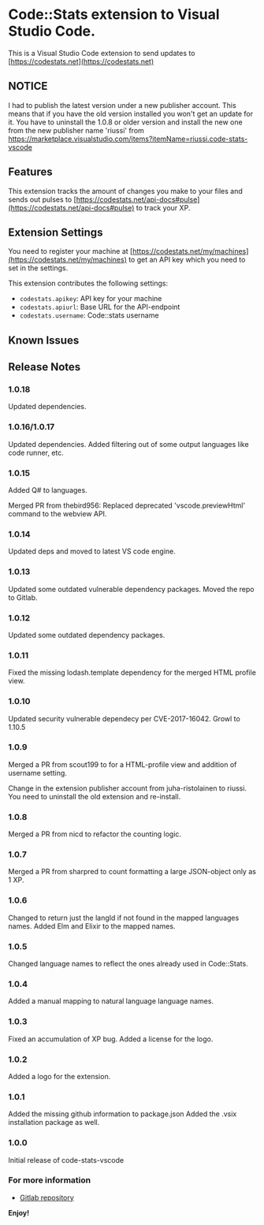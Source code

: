 # Code::Stats extension to Visual Studio Code.

This is a Visual Studio Code extension to send updates to [https://codestats.net](https://codestats.net)

## NOTICE

I had to publish the latest version under a new publisher account. This means that if you have the old version installed you won't get an update for it. You have to uninstall the 1.0.8 or older version and install the new one from the new publisher name 'riussi' from https://marketplace.visualstudio.com/items?itemName=riussi.code-stats-vscode

## Features

This extension tracks the amount of changes you make to your files and sends out pulses to [https://codestats.net/api-docs#pulse](https://codestats.net/api-docs#pulse) to track your XP.

## Extension Settings

You need to register your machine at [https://codestats.net/my/machines](https://codestats.net/my/machines) to get an API key which you need to set in the settings.

This extension contributes the following settings:

- `codestats.apikey`: API key for your machine
- `codestats.apiurl`: Base URL for the API-endpoint
- `codestats.username`: Code::stats username

## Known Issues

## Release Notes

### 1.0.18

Updated dependencies.

### 1.0.16/1.0.17

Updated dependencies.
Added filtering out of some output languages like code runner, etc.

### 1.0.15

Added Q# to languages.

Merged PR from thebird956:
Replaced deprecated 'vscode.previewHtml' command to the webview API.

### 1.0.14

Updated deps and moved to latest VS code engine.

### 1.0.13

Updated some outdated vulnerable dependency packages. Moved the repo to Gitlab.

### 1.0.12

Updated some outdated dependency packages.

### 1.0.11

Fixed the missing lodash.template dependency for the merged HTML profile view.

### 1.0.10

Updated security vulnerable dependecy per CVE-2017-16042. Growl to 1.10.5

### 1.0.9

Merged a PR from scout199 to for a HTML-profile view and addition of username setting.

Change in the extension publisher account from juha-ristolainen to riussi. You need to uninstall the old extension and re-install.

### 1.0.8

Merged a PR from nicd to refactor the counting logic.

### 1.0.7

Merged a PR from sharpred to count formatting a large JSON-object only as 1 XP.

### 1.0.6

Changed to return just the langId if not found in the mapped languages names.
Added Elm and Elixir to the mapped names.

### 1.0.5

Changed language names to reflect the ones already used in Code::Stats.

### 1.0.4

Added a manual mapping to natural language language names.

### 1.0.3

Fixed an accumulation of XP bug.
Added a license for the logo.

### 1.0.2

Added a logo for the extension.

### 1.0.1

Added the missing github information to package.json
Added the .vsix installation package as well.

### 1.0.0

Initial release of code-stats-vscode

### For more information

- [Gitlab repository](https://gitlab.com/juha.ristolainen/code-stats-vscode)

**Enjoy!**

